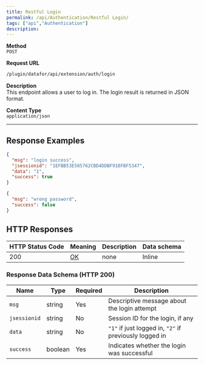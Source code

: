 ```yaml
---
title: Restful Login
permalink: /api/Authentication/Restful Login/
tags: ["api","Authentication"]
description: 
---
```


**Method**  
`POST`

**Request URL**
```html
/plugin/datafor/api/extension/auth/login
```

**Description**  
This endpoint allows a user to log in. The login result is returned in JSON format.

**Content Type**  
`application/json`

---

## **Response Examples**

```json
{
  "msg": "login success",
  "jsessionid": "1EFBB53E585762CBD4DDBF918FBF5347",
  "data": "1",
  "success": true
}
```

```json
{
  "msg": "wrong password",
  "success": false
}
```

## **HTTP Responses**

| HTTP Status Code | Meaning                                                                 | Description | Data schema |
|------------------|-------------------------------------------------------------------------|------------|------------|
| 200              | [OK](https://tools.ietf.org/html/rfc7231#section-6.3.1)                | none       | Inline     |

### **Response Data Schema (HTTP 200)**

| Name          | Type    | Required | Description                                             |
|---------------|---------|----------|---------------------------------------------------------|
| `msg`         | string  | Yes      | Descriptive message about the login attempt            |
| `jsessionid`  | string  | No       | Session ID for the login, if any                       |
| `data`        | string  | No       | `"1"` if just logged in, `"2"` if previously logged in  |
| `success`     | boolean | Yes      | Indicates whether the login was successful             |